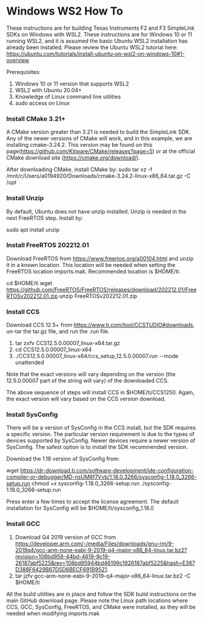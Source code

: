 # Windows WS2 How To

These instructions are for building Texas Instruments F2 and F3 SimpleLink SDKs on Windows with WSL2.  These instructions are for Windows 10 or 11 running WSL2, and it is assumed the basic Ubuntu WSL2 installation has already been installed.  Please review the Ubuntu WSL2 tutorial here: https://ubuntu.com/tutorials/install-ubuntu-on-wsl2-on-windows-10#1-overview

Prerequisites:
1.  Windows 10 or 11 version that supports WSL2
2. WSL2 with Ubuntu 20.04+
3.  Knowledge of Linux command line utilities
4.  sudo access on Linux


### Install CMake 3.21+

A CMake version greater than 3.21 is needed to build the SimpleLink SDK.  Any of the newer versions of CMake will work, and in this example, we are installing cmake-3.24.2.  This version may be found on this page(https://github.com/Kitware/CMake/releases?page=5) or at the official CMake download site (https://cmake.org/download/).

After downloading CMake, install CMake by:
sudo tar xz -f /mnt/c/Users/a0194920/Downloads/cmake-3.24.2-linux-x86_64.tar.gz -C /opt

### Install Unzip
By default, Ubuntu does not have unzip installed.  Unzip is needed in the next FreeRTOS step.  Install by:

sudo apt install unzip

### Install FreeRTOS 202212.01

Download FreeRTOS from https://www.freertos.org/a00104.html  and unzip it in a known location.  This location will be needed when setting the FreeRTOS location imports.mak.  Recommended location is $HOME/ti.

cd $HOME/ti
wget https://github.com/FreeRTOS/FreeRTOS/releases/download/202212.01/FreeRTOSv202212.01.zip
unzip FreeRTOSv202212.01.zip

### Install CCS

Download CCS 12.5+ from https://www.ti.com/tool/CCSTUDIO#downloads, un-tar the tar.gz file, and run the .run file.

1. tar zxfv CCS12.5.0.00007_linux-x64.tar.gz
2.  cd CCS12.5.0.00007_linux-x64
3. ./CCS12.5.0.00007_linux-x64/ccs_setup_12.5.0.00007.run  --mode unattended

Note that the exact versions will vary depending on the version (the 12.5.0.00007 part of the string will vary) of the downloaded CCS.  

The above sequence of steps will install CCS in $HOME/ti/CCS1250.  Again, the exact version will vary based on the CCS version download. 

### Install SysConfig

There will be a version of SysConfig in the CCS install, but the SDK requires a specific version.  The particular version requirement is due to the types of devices supported by SysConfig.  Newer devices require a newer version of SysConfig.  The safest option is to install the SDK recommended version.  

Download the 1.18 version of SysConfig from:

wget https://dr-download.ti.com/software-development/ide-configuration-compiler-or-debugger/MD-nsUM6f7Vvb/1.18.0.3266/sysconfig-1.18.0_3266-setup.run
chmod +x sysconfig-1.18.0_3266-setup.run
./sysconfig-1.18.0_3266-setup.run 

Press enter a few times to accept the license agreement.  The default installation for SysConfig will be $HOME/ti/sysconfig_1.18.0

### Install GCC

1. Download Q4 2019 version of GCC from https://developer.arm.com/-/media/Files/downloads/gnu-rm/9-2019q4/gcc-arm-none-eabi-9-2019-q4-major-x86_64-linux.tar.bz2?revision=108bd959-44bd-4619-9c19-26187abf5225&rev=108bd95944bd46199c1926187abf5225&hash=E367D388F6429B67D5D6BECF691B9521. 
2.  tar jzfv gcc-arm-none-eabi-9-2019-q4-major-x86_64-linux.tar.bz2 -C $HOME/ti


All the build utilities are in place and follow the SDK build instructions on the main GitHub download page.  Please note the Linux path locations where CCS, GCC, SysConfig, FreeRTOS, and CMake were installed, as they will be needed when modifying imports.mak
